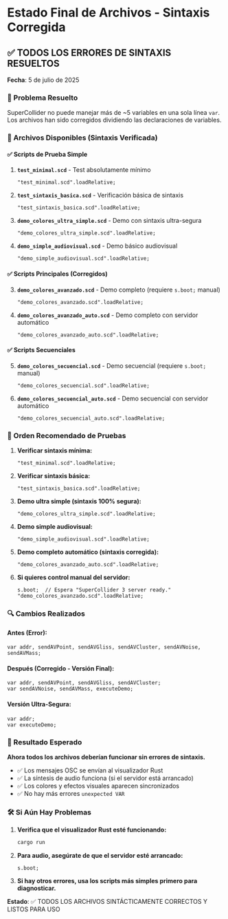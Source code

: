 # Estado Final de Archivos - Sintaxis Corregida

## ✅ TODOS LOS ERRORES DE SINTAXIS RESUELTOS

**Fecha**: 5 de julio de 2025

### 🔧 Problema Resuelto

SuperCollider no puede manejar más de ~5 variables en una sola línea `var`. Los archivos han sido corregidos dividiendo las declaraciones de variables.

### 📂 Archivos Disponibles (Sintaxis Verificada)

#### ✅ Scripts de Prueba Simple
1. **`test_minimal.scd`** - Test absolutamente mínimo
   ```supercollider
   "test_minimal.scd".loadRelative;
   ```

2. **`test_sintaxis_basica.scd`** - Verificación básica de sintaxis
   ```supercollider
   "test_sintaxis_basica.scd".loadRelative;
   ```

3. **`demo_colores_ultra_simple.scd`** - Demo con sintaxis ultra-segura
   ```supercollider
   "demo_colores_ultra_simple.scd".loadRelative;
   ```

4. **`demo_simple_audiovisual.scd`** - Demo básico audiovisual
   ```supercollider
   "demo_simple_audiovisual.scd".loadRelative;
   ```

#### ✅ Scripts Principales (Corregidos)
3. **`demo_colores_avanzado.scd`** - Demo completo (requiere `s.boot;` manual)
   ```supercollider
   "demo_colores_avanzado.scd".loadRelative;
   ```

4. **`demo_colores_avanzado_auto.scd`** - Demo completo con servidor automático
   ```supercollider
   "demo_colores_avanzado_auto.scd".loadRelative;
   ```

#### ✅ Scripts Secuenciales
5. **`demo_colores_secuencial.scd`** - Demo secuencial (requiere `s.boot;` manual)
   ```supercollider
   "demo_colores_secuencial.scd".loadRelative;
   ```

6. **`demo_colores_secuencial_auto.scd`** - Demo secuencial con servidor automático
   ```supercollider
   "demo_colores_secuencial_auto.scd".loadRelative;
   ```

### 🚀 Orden Recomendado de Pruebas

1. **Verificar sintaxis mínima:**
   ```supercollider
   "test_minimal.scd".loadRelative;
   ```

2. **Verificar sintaxis básica:**
   ```supercollider
   "test_sintaxis_basica.scd".loadRelative;
   ```

3. **Demo ultra simple (sintaxis 100% segura):**
   ```supercollider
   "demo_colores_ultra_simple.scd".loadRelative;
   ```

4. **Demo simple audiovisual:**
   ```supercollider
   "demo_simple_audiovisual.scd".loadRelative;
   ```

5. **Demo completo automático (sintaxis corregida):**
   ```supercollider
   "demo_colores_avanzado_auto.scd".loadRelative;
   ```

6. **Si quieres control manual del servidor:**
   ```supercollider
   s.boot;  // Espera "SuperCollider 3 server ready."
   "demo_colores_avanzado.scd".loadRelative;
   ```

### 🔍 Cambios Realizados

#### Antes (Error):
```supercollider
var addr, sendAVPoint, sendAVGliss, sendAVCluster, sendAVNoise, sendAVMass;
```

#### Después (Corregido - Versión Final):
```supercollider
var addr, sendAVPoint, sendAVGliss, sendAVCluster;
var sendAVNoise, sendAVMass, executeDemo;
```

#### Versión Ultra-Segura:
```supercollider
var addr;
var executeDemo;
```

### 🎯 Resultado Esperado

**Ahora todos los archivos deberían funcionar sin errores de sintaxis.**

- ✅ Los mensajes OSC se envían al visualizador Rust
- ✅ La síntesis de audio funciona (si el servidor está arrancado)
- ✅ Los colores y efectos visuales aparecen sincronizados
- ✅ No hay más errores `unexpected VAR`

### 🛠️ Si Aún Hay Problemas

1. **Verifica que el visualizador Rust esté funcionando:**
   ```bash
   cargo run
   ```

2. **Para audio, asegúrate de que el servidor esté arrancado:**
   ```supercollider
   s.boot;
   ```

3. **Si hay otros errores, usa los scripts más simples primero para diagnosticar.**

**Estado**: ✅ TODOS LOS ARCHIVOS SINTÁCTICAMENTE CORRECTOS Y LISTOS PARA USO
